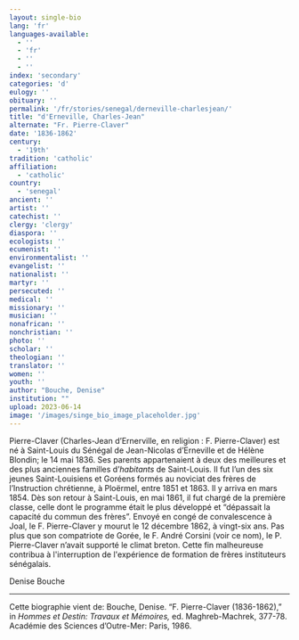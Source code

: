 ```yaml
---
layout: single-bio
lang: 'fr'
languages-available:
  - ''
  - 'fr'
  - ''
  - ''
index: 'secondary'
categories: 'd'
eulogy: ''
obituary: ''
permalink: '/fr/stories/senegal/derneville-charlesjean/'
title: "d'Erneville, Charles-Jean"
alternate: "Fr. Pierre-Claver"
date: '1836-1862'
century:
  - '19th'
tradition: 'catholic'
affiliation:
  - 'catholic'
country:
  - 'senegal'
ancient: ''
artist: ''
catechist: ''
clergy: 'clergy'
diaspora: ''
ecologists: ''
ecumenist: ''
environmentalist: ''
evangelist: ''
nationalist: ''
martyr: ''
persecuted: ''
medical: ''
missionary: ''
musician: ''
nonafrican: ''
nonchristian: ''
photo: ''
scholar: ''
theologian: ''
translator: ''
women: ''
youth: ''
author: "Bouche, Denise"
institution: ""
upload: 2023-06-14
image: '/images/singe_bio_image_placeholder.jpg'
---
```


Pierre-Claver (Charles-Jean d’Ernerville, en religion : F. Pierre-Claver) est né à Saint-Louis du Sénégal de Jean-Nicolas d’Erneville et de Hélène Blondin; le 14 mai 1836. Ses parents appartenaient à deux des meilleures et des plus anciennes familles d’*habitants* de Saint-Louis. Il fut l’un des six jeunes Saint-Louisiens et Goréens formés au noviciat des frères de l’Instruction chrétienne, à Ploërmel, entre 1851 et 1863. Il y arriva en mars 1854. Dès son retour à Saint-Louis, en mai 1861, il fut chargé de la première classe, celle dont le programme était le plus développé et “dépassait la capacité du commun des frères”. Envoyé en congé de convalescence à Joal, le F. Pierre-Claver y mourut le 12 décembre 1862, à vingt-six ans. Pas plus que son compatriote de Gorée, le F. André Corsini (voir ce nom), le P. Pierre-Claver n’avait supporté le climat breton. Cette fin malheureuse contribua à l'interruption de l'expérience de formation de frères instituteurs sénégalais.

Denise Bouche

---

Cette biographie vient de: Bouche, Denise. “F. Pierre-Claver (1836-1862),” in *Hommes et Destin: Travaux et Mémoires,* ed. Maghreb-Machrek, 377-78. Académie des Sciences d’Outre-Mer: Paris, 1986.
